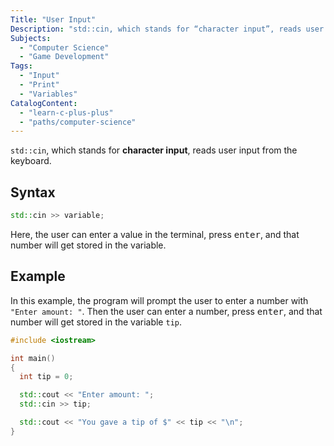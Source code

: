 ```yaml
---
Title: "User Input"
Description: "std::cin, which stands for “character input”, reads user input from the keyboard."
Subjects:
  - "Computer Science"
  - "Game Development"
Tags:
  - "Input"
  - "Print"
  - "Variables"
CatalogContent:
  - "learn-c-plus-plus"
  - "paths/computer-science"
---
```


`std::cin`, which stands for **character input**, reads user input from the keyboard.

## Syntax

```cpp
std::cin >> variable;
```

Here, the user can enter a value in the terminal, press <kbd>enter</kbd>, and that number will get stored in the variable.

## Example

In this example, the program will prompt the user to enter a number with `"Enter amount: "`. Then the user can enter a number, press <kbd>enter</kbd>, and that number will get stored in the variable `tip`.

```cpp
#include <iostream>

int main()
{
  int tip = 0;

  std::cout << "Enter amount: ";
  std::cin >> tip;

  std::cout << "You gave a tip of $" << tip << "\n";
}
```
